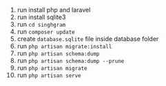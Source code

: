 1. run install php and laravel
3. run install sqlite3
4. run ```cd singhgram```
5. run ```composer update```
6. create ```database.sqlite``` file inside database folder
7. run ```php artisan migrate:install```
8. run ```php artisan schema:dump```
9. run ```php artisan schema:dump --prune```
10. run ```php artisan migrate```
11. run ```php artisan serve```
